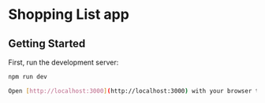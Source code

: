 # Shopping List app

## Getting Started

First, run the development server:

```bash
npm run dev

Open [http://localhost:3000](http://localhost:3000) with your browser to see the result.

